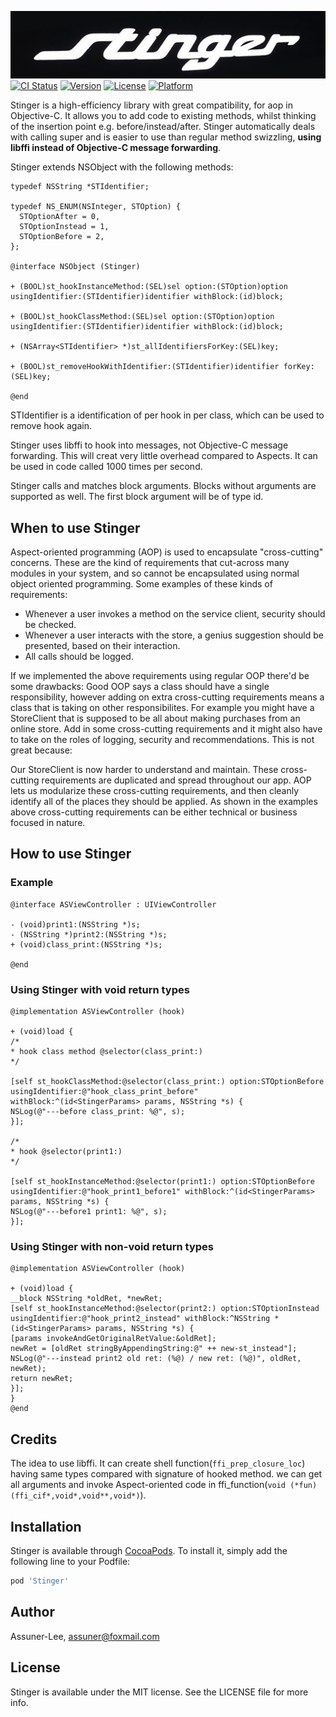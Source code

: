 ![](https://github.com/Assuner-Lee/resource/blob/master/Stinger-2.jpg)
[![CI Status](http://img.shields.io/travis/Assuner-Lee/Stinger.svg?style=flat)](https://travis-ci.org/Assuner-Lee/Stinger)
[![Version](https://img.shields.io/cocoapods/v/Stinger.svg?style=flat)](http://cocoapods.org/pods/Stinger)
[![License](https://img.shields.io/cocoapods/l/Stinger.svg?style=flat)](http://cocoapods.org/pods/Stinger)
[![Platform](https://img.shields.io/cocoapods/p/Stinger.svg?style=flat)](http://cocoapods.org/pods/Stinger)

Stinger is a high-efficiency library with great compatibility, for aop in Objective-C. It allows you to add code to existing methods, whilst thinking of the insertion point e.g. before/instead/after. Stinger automatically deals with calling super and is easier to use than regular method swizzling, **using libffi instead of Objective-C message forwarding**.

Stinger extends NSObject with the following methods:

```objc
typedef NSString *STIdentifier;

typedef NS_ENUM(NSInteger, STOption) {
  STOptionAfter = 0,
  STOptionInstead = 1,
  STOptionBefore = 2,
};

@interface NSObject (Stinger)

+ (BOOL)st_hookInstanceMethod:(SEL)sel option:(STOption)option usingIdentifier:(STIdentifier)identifier withBlock:(id)block;

+ (BOOL)st_hookClassMethod:(SEL)sel option:(STOption)option usingIdentifier:(STIdentifier)identifier withBlock:(id)block;

+ (NSArray<STIdentifier> *)st_allIdentifiersForKey:(SEL)key;

+ (BOOL)st_removeHookWithIdentifier:(STIdentifier)identifier forKey:(SEL)key;

@end
```
STIdentifier is a identification of per hook in per class, which can be used to remove hook again.

Stinger uses libffi to hook into messages, not Objective-C message forwarding. This will creat very little overhead compared to Aspects. It can be used in code called 1000 times per second.

Stinger calls and matches block arguments. Blocks without arguments are supported as well. The first block argument will be of type id<StingerParams>.

## When to use Stinger

Aspect-oriented programming (AOP) is used to encapsulate "cross-cutting" concerns. These are the kind of requirements that cut-across many modules in your system, and so cannot be encapsulated using normal object oriented programming. Some examples of these kinds of requirements:

* Whenever a user invokes a method on the service client, security should be checked.
* Whenever a user interacts with the store, a genius suggestion should be presented, based on their interaction.
* All calls should be logged.

If we implemented the above requirements using regular OOP there'd be some drawbacks:
Good OOP says a class should have a single responsibility, however adding on extra cross-cutting requirements means a class that is taking on other responsibilites. For example you might have a StoreClient that is supposed to be all about making purchases from an online store. Add in some cross-cutting requirements and it might also have to take on the roles of logging, security and recommendations. This is not great because:

Our StoreClient is now harder to understand and maintain.
These cross-cutting requirements are duplicated and spread throughout our app.
AOP lets us modularize these cross-cutting requirements, and then cleanly identify all of the places they should be applied. As shown in the examples above cross-cutting requirements can be either technical or business focused in nature.

## How to use Stinger
### Example
```objc
@interface ASViewController : UIViewController

- (void)print1:(NSString *)s;
- (NSString *)print2:(NSString *)s;
+ (void)class_print:(NSString *)s;

@end

```

### Using Stinger with void return types

```objc
@implementation ASViewController (hook)

+ (void)load {
/*
* hook class method @selector(class_print:)
*/

[self st_hookClassMethod:@selector(class_print:) option:STOptionBefore usingIdentifier:@"hook_class_print_before" withBlock:^(id<StingerParams> params, NSString *s) {
NSLog(@"---before class_print: %@", s);
}];

/*
* hook @selector(print1:)
*/

[self st_hookInstanceMethod:@selector(print1:) option:STOptionBefore usingIdentifier:@"hook_print1_before1" withBlock:^(id<StingerParams> params, NSString *s) {
NSLog(@"---before1 print1: %@", s);
}];

```

### Using Stinger with non-void return types

```objc
@implementation ASViewController (hook)

+ (void)load {
__block NSString *oldRet, *newRet;
[self st_hookInstanceMethod:@selector(print2:) option:STOptionInstead usingIdentifier:@"hook_print2_instead" withBlock:^NSString * (id<StingerParams> params, NSString *s) {
[params invokeAndGetOriginalRetValue:&oldRet];
newRet = [oldRet stringByAppendingString:@" ++ new-st_instead"];
NSLog(@"---instead print2 old ret: (%@) / new ret: (%@)", oldRet, newRet);
return newRet;
}];
}
@end

```

## Credits
The idea to use libffi. It can create shell function(`ffi_prep_closure_loc`) having same types compared with signature of hooked method. we can get all arguments and invoke Aspect-oriented code in ffi_function(`void (*fun)(ffi_cif*,void*,void**,void*)`).

## Installation

Stinger is available through [CocoaPods](http://cocoapods.org). To install
it, simply add the following line to your Podfile:

```ruby
pod 'Stinger'
```

## Author

Assuner-Lee, assuner@foxmail.com

## License

Stinger is available under the MIT license. See the LICENSE file for more info.
